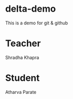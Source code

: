 # delta-demo

This is a demo for git &amp; github

# Teacher

Shradha Khapra

# Student

Atharva Parate
